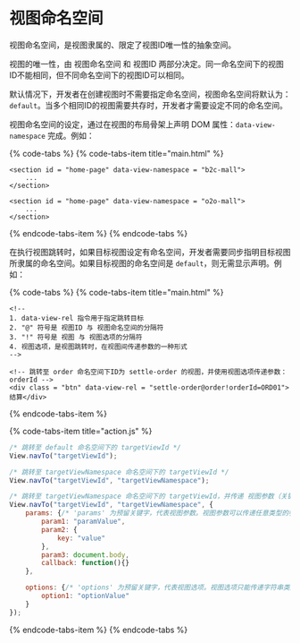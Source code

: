 # 视图命名空间

视图命名空间，是视图隶属的、限定了视图ID唯一性的抽象空间。

视图的唯一性，由 视图命名空间 和 视图ID 两部分决定。同一命名空间下的视图ID不能相同，但不同命名空间下的视图ID可以相同。

默认情况下，开发者在创建视图时不需要指定命名空间，视图命名空间将默认为：`default`。当多个相同ID的视图需要共存时，开发者才需要设定不同的命名空间。

视图命名空间的设定，通过在视图的布局骨架上声明 DOM 属性：`data-view-namespace` 完成。例如：

{% code-tabs %}
{% code-tabs-item title="main.html" %}
```markup
<section id = "home-page" data-view-namespace = "b2c-mall">
    ...
</section>

<section id = "home-page" data-view-namespace = "o2o-mall">
    ...
</section>
```
{% endcode-tabs-item %}
{% endcode-tabs %}

在执行视图跳转时，如果目标视图设定有命名空间，开发者需要同步指明目标视图所隶属的命名空间。如果目标视图的命名空间是 `default`，则无需显示声明。例如：

{% code-tabs %}
{% code-tabs-item title="main.html" %}
```markup
<!--
1. data-view-rel 指令用于指定跳转目标
2. "@" 符号是 视图ID 与 视图命名空间的分隔符
3. "!" 符号是 视图 与 视图选项的分隔符
4. 视图选项，是视图跳转时，在视图间传递参数的一种形式
-->

<!-- 跳转至 order 命名空间下ID为 settle-order 的视图，并使用视图选项传递参数：orderId -->
<div class = "btn" data-view-rel = "settle-order@order!orderId=ORD01">结算</div>
```
{% endcode-tabs-item %}

{% code-tabs-item title="action.js" %}
```javascript
/* 跳转至 default 命名空间下的 targetViewId */
View.navTo("targetViewId");

/* 跳转至 targetViewNamespace 命名空间下的 targetViewId */
View.navTo("targetViewId", "targetViewNamespace");

/* 跳转至 targetViewNamespace 命名空间下的 targetViewId，并传递 视图参数（关键字：params） 和 视图选项（options） */
View.navTo("targetViewId", "targetViewNamespace", {
    params: {/* 'params' 为预留关键字，代表视图参数。视图参数可以传递任意类型的参数，但刷新后丢失 */
        param1: "paramValue",
        param2: {
            key: "value"
        },
        param3: document.body,
        callback: function(){}
    },

    options: {/* 'options' 为预留关键字，代表视图选项。视图选项只能传递字符串类型的参数，刷新后不会丢失 */
        option1: "optionValue"
    }
});
```
{% endcode-tabs-item %}
{% endcode-tabs %}

